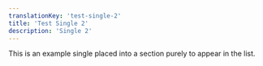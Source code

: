 ```yaml
---
translationKey: 'test-single-2'
title: 'Test Single 2'
description: 'Single 2'
---
```


This is an example single placed into a section purely to appear in the list.
